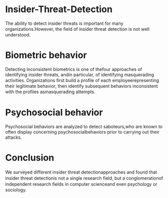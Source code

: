 # Insider-Threat-Detection
The ability to detect insider threats is important for many organizations.However, the ﬁeld of insider threat detection is not well understood.

# Biometric behavior
Detecting inconsistent biometrics is one of thefour approaches of identifying insider threats, andin particular, of identifying masquerading activities.
Organizations ﬁrst build a proﬁle of each employeerepresenting their legitimate behavior, then 
identify subsequent behaviors inconsistent with the proﬁles asmasquerading attempts.

# Psychosocial behavior
Psychosocial behaviors are analyzed to detect saboteurs,who are known to often display concerning psychosocialbehaviors prior to carrying out their attacks.


# Conclusion
We surveyed diﬀerent insider threat detectionapproaches and found that insider threat detectionis not a single research ﬁeld, 
but a conglomerationof independent research ﬁelds in computer scienceand even psychology or sociology.
